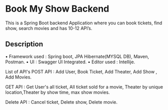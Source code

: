 
# Book My Show Backend

This is a Spring Boot backend Application where you can book
tickets, find show, search movies and has 10-12 API’s.




## Description
• Framework used : Spring boot, JPA Hibernate(MYSQL DB), Maven,
Postman.
• UI : Swagger UI Integrated.
• Editor used : Intellije.

List of API's 
POST API : Add User, Book Ticket, Add Theater, Add Show , Add Movies.

GET API : Get User's all ticket, All ticket sold for a movie, Theater by unique location,Theater by show time, max show movies.

Delete API : Cancel ticket, Delete show, Delete movie.